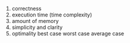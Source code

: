 1. correctness
2. execution time (time complexity)
3. amount of memory
4. simplicity and clarity
5. optimality
	   best case
	   worst case
	   average case 



